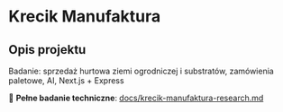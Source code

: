 # Krecik Manufaktura

## Opis projektu
Badanie: sprzedaż hurtowa ziemi ogrodniczej i substratów, zamówienia paletowe, AI, Next.js + Express

📖 **Pełne badanie techniczne**: [docs/krecik-manufaktura-research.md](docs/krecik-manufaktura-research.md)
